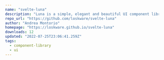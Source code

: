 ```yaml
---
name: "svelte-luna"
description: "Luna is a simple, elegant and beautiful UI component library for Svelte."
repo_url: "https://github.com/loskware/svelte-luna"
author: "Andrea Montorio"
homepage: "https://loskware.github.io/svelte-luna"
downloads: 12
updated: "2022-07-25T23:06:41.259Z"
tags: 
  - component-library
  - ui
---
```


